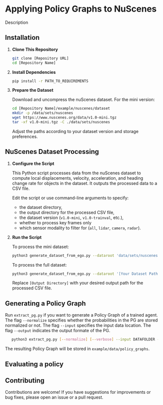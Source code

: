 # Applying Policy Graphs to NuScenes

Description

## Installation

1. **Clone This Repository**

    ```bash
    git clone [Repository URL]
    cd [Repository Name]
    ```
    
2. **Install Dependencies**

    ```bash
    pip install -r PATH_TO_REQUIREMENTS
    ```

3. **Prepare the Dataset**

    Download and uncompress the nuScenes dataset. For the mini version:

    ```bash
    cd [Repository Name]/example/nuscenes/dataset
    mkdir -p /data/sets/nuscenes
    wget https://www.nuscenes.org/data/v1.0-mini.tgz
    tar -xf v1.0-mini.tgz -C ./data/sets/nuscenes
    ```

    Adjust the paths according to your dataset version and storage preferences.

## NuScenes Dataset Processing

1. **Configure the Script**

    This Python script processes data from the nuScenes dataset to compute local displacements, velocity, acceleration, and heading change rate for objects in the dataset. It outputs the processed data to a CSV file.

    Edit the script or use command-line arguments to specify:
    - the dataset directory,
    - the output directory for the processed CSV file,
    - the dataset version (`v1.0-mini`, `v1.0-trainval`, etc.),
    - whether to process key frames only
    - which sensor modality to filter for (`all`, `lidar`, `camera`, `radar`).

2. **Run the Script**

    To process the mini dataset:

    ```bash
    python3 generate_dataset_from_ego.py --dataroot 'data/sets/nuscenes' --version 'v1.0-mini' --dataoutput '[Output Directory]' --key_frames 'True' --sensor lidar
    ```

    To process the full dataset:

    ```bash
    python3 generate_dataset_from_ego.py --dataroot '[Your Dataset Path]' --version 'v1.0-trainval' --dataoutput '[Output Directory]' --key_frames 'True' --sensor lidar
    ```

    Replace `[Output Directory]` with your desired output path for the processed CSV file.


## Generating a Policy Graph
Run `extract_pg.py` if you want to generate a Policy Graph of a trained agent. The flag  `--normalize` specifies whether the probabilities in the PG are stored normalized or not. The flag `--input` specifies the input data location.  The flag `--output` indicates the output formate of the PG.
 ```bash
    python3 extract_pg.py [--normalize] [--verbose] --input DATAFOLDER --output {csv, pickle, gram}
 ```
The resulting Policy Graph will be stored in `example/data/policy_graphs`.

## Evaluating a policy

## Contributing

Contributions are welcome! If you have suggestions for improvements or bug fixes, please open an issue or a pull request.

<!-- 
## License

[Specify the license under which this project is available]
-->

